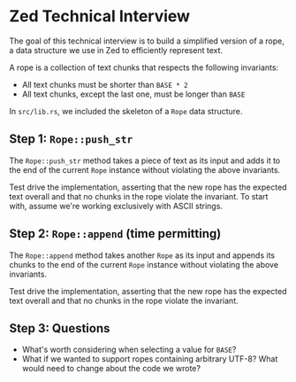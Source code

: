 # Zed Technical Interview

The goal of this technical interview is to build a simplified version of a rope, a data structure we
use in Zed to efficiently represent text.

A rope is a collection of text chunks that respects the following invariants:

- All text chunks must be shorter than `BASE * 2`
- All text chunks, except the last one, must be longer than `BASE`

In `src/lib.rs`, we included the skeleton of a `Rope` data structure.

## Step 1: `Rope::push_str`

The `Rope::push_str` method takes a piece of text as its input and adds it to the end of the current
`Rope` instance without violating the above invariants.

Test drive the implementation, asserting that the new rope has the expected text overall and that no
chunks in the rope violate the invariant. To start with, assume we're working exclusively with ASCII
strings.

## Step 2: `Rope::append` (time permitting)

The `Rope::append` method takes another `Rope` as its input and appends its chunks to the end of the
current `Rope` instance without violating the above invariants.

Test drive the implementation, asserting that the new rope has the expected text overall and that no
chunks in the rope violate the invariant.

## Step 3: Questions

- What's worth considering when selecting a value for `BASE`?
- What if we wanted to support ropes containing arbitrary UTF-8? What would need to change about the
  code we wrote?
